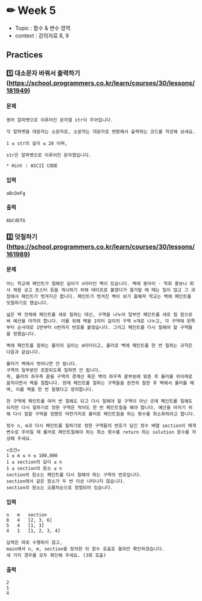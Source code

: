 # ✏ Week 5
- Topic : 함수 & 변수 영역
- context : 강의자료 8, 9

## Practices

### 1️⃣ 대소문자 바꿔서 출력하기 (https://school.programmers.co.kr/learn/courses/30/lessons/181949)
#### 문제
```
영어 알파벳으로 이루어진 문자열 str이 주어집니다.

각 알파벳을 대문자는 소문자로, 소문자는 대문자로 변환해서 출력하는 코드를 작성해 보세요.

1 ≤ str의 길이 ≤ 20 이며,

str은 알파벳으로 이루어진 문자열입니다.

* Hint : ASCII CODE
```
#### 입력
```
aBcDeFg
```
#### 출력
```
AbCdEfG
```



### 2️⃣ 덧칠하기 (https://school.programmers.co.kr/learn/courses/30/lessons/161989)
#### 문제
```
어느 학교에 페인트가 칠해진 길이가 n미터인 벽이 있습니다. 벽에 동아리 · 학회 홍보나 회사 채용 공고 포스터 등을 게시하기 위해 테이프로 붙였다가 철거할 때 떼는 일이 많고 그 과정에서 페인트가 벗겨지곤 합니다. 페인트가 벗겨진 벽이 보기 흉해져 학교는 벽에 페인트를 덧칠하기로 했습니다.

넓은 벽 전체에 페인트를 새로 칠하는 대신, 구역을 나누어 일부만 페인트를 새로 칠 함으로써 예산을 아끼려 합니다. 이를 위해 벽을 1미터 길이의 구역 n개로 나누고, 각 구역에 왼쪽부터 순서대로 1번부터 n번까지 번호를 붙였습니다. 그리고 페인트를 다시 칠해야 할 구역들을 정했습니다.

벽에 페인트를 칠하는 롤러의 길이는 m미터이고, 롤러로 벽에 페인트를 한 번 칠하는 규칙은 다음과 같습니다.

롤러가 벽에서 벗어나면 안 됩니다.
구역의 일부분만 포함되도록 칠하면 안 됩니다.
즉, 롤러의 좌우측 끝을 구역의 경계선 혹은 벽의 좌우측 끝부분에 맞춘 후 롤러를 위아래로 움직이면서 벽을 칠합니다. 현재 페인트를 칠하는 구역들을 완전히 칠한 후 벽에서 롤러를 떼며, 이를 벽을 한 번 칠했다고 정의합니다.

한 구역에 페인트를 여러 번 칠해도 되고 다시 칠해야 할 구역이 아닌 곳에 페인트를 칠해도 되지만 다시 칠하기로 정한 구역은 적어도 한 번 페인트칠을 해야 합니다. 예산을 아끼기 위해 다시 칠할 구역을 정했듯 마찬가지로 롤러로 페인트칠을 하는 횟수를 최소화하려고 합니다.

정수 n, m과 다시 페인트를 칠하기로 정한 구역들의 번호가 담긴 정수 배열 section이 매개변수로 주어질 때 롤러로 페인트칠해야 하는 최소 횟수를 return 하는 solution 함수를 작성해 주세요.

<조건>
1 ≤ m ≤ n ≤ 100,000
1 ≤ section의 길이 ≤ n
1 ≤ section의 원소 ≤ n
section의 원소는 페인트를 다시 칠해야 하는 구역의 번호입니다.
section에서 같은 원소가 두 번 이상 나타나지 않습니다.
section의 원소는 오름차순으로 정렬되어 있습니다.
```
#### 입력
```
n	m	section
8	4	[2, 3, 6]	
5	4	[1, 3]	
4	1	[1, 2, 3, 4]	

입력은 따로 수행하지 않고,
main에서 n, m, section을 정의한 뒤 함수 호출로 결과만 확인하겠습니다.
세 가지 경우를 모두 확인해 주세요. (3회 호출)
```
#### 출력
```
2
1
4
```
